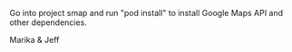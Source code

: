 Go into project smap and run "pod install" to install Google Maps API  and other dependencies.

Marika & Jeff 